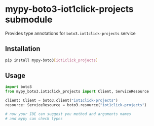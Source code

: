 # mypy-boto3-iot1click-projects submodule

Provides type annotations for `boto3.iot1click-projects` service

## Installation

```bash
pip install mypy-boto3[iot1click_projects]
```

## Usage

```python
import boto3
from mypy_boto3.iot1click_projects import Client, ServiceResource

client: Client = boto3.client("iot1click-projects")
resource: ServiceResource = boto3.resource("iot1click-projects")

# now your IDE can suggest you method and arguments names
# and mypy can check types
```

